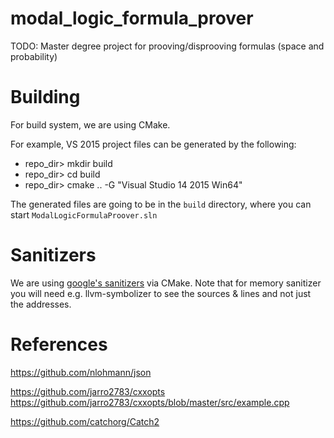 # modal_logic_formula_prover
TODO: Master degree project for prooving/disprooving formulas (space and probability)

# Building
For build system, we are using CMake.

For example, VS 2015 project files can be generated by the following:
- repo_dir> mkdir build
- repo_dir> cd build
- repo_dir> cmake .. -G "Visual Studio 14 2015 Win64"

The generated files are going to be in the `build` directory, where you can start `ModalLogicFormulaProover.sln`

# Sanitizers
We are using [google's sanitizers](https://github.com/google/sanitizers) via CMake.
Note that for memory sanitizer you will need e.g. llvm-symbolizer to see the sources & lines and not just the addresses.

# References

https://github.com/nlohmann/json

https://github.com/jarro2783/cxxopts
https://github.com/jarro2783/cxxopts/blob/master/src/example.cpp

https://github.com/catchorg/Catch2
